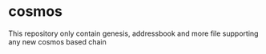 # cosmos
This repository only contain genesis, addressbook and more file supporting any new cosmos based chain 
